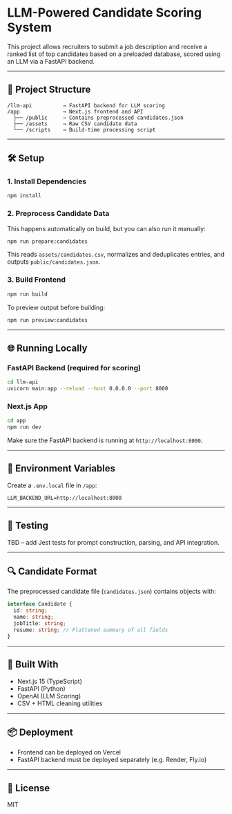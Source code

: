 # LLM-Powered Candidate Scoring System

This project allows recruiters to submit a job description and receive a ranked list of top candidates based on a preloaded database, scored using an LLM via a FastAPI backend.

---

## 📁 Project Structure

```
/llm-api          → FastAPI backend for LLM scoring
/app              → Next.js frontend and API
  ├── /public     → Contains preprocessed candidates.json
  ├── /assets     → Raw CSV candidate data
  └── /scripts    → Build-time processing script
```

---

## 🛠 Setup

### 1. Install Dependencies

```bash
npm install
```

### 2. Preprocess Candidate Data

This happens automatically on build, but you can also run it manually:

```bash
npm run prepare:candidates
```

This reads `assets/candidates.csv`, normalizes and deduplicates entries, and outputs `public/candidates.json`.

### 3. Build Frontend

```bash
npm run build
```

To preview output before building:

```bash
npm run preview:candidates
```

---

## 🌐 Running Locally

### FastAPI Backend (required for scoring)

```bash
cd llm-api
uvicorn main:app --reload --host 0.0.0.0 --port 8000
```

### Next.js App

```bash
cd app
npm run dev
```

Make sure the FastAPI backend is running at `http://localhost:8000`.

---

## 🌟 Environment Variables

Create a `.env.local` file in `/app`:

```env
LLM_BACKEND_URL=http://localhost:8000
```

---

## 🧪 Testing

TBD – add Jest tests for prompt construction, parsing, and API integration.

---

## 🔍 Candidate Format

The preprocessed candidate file (`candidates.json`) contains objects with:

```ts
interface Candidate {
  id: string;
  name: string;
  jobTitle: string;
  resume: string; // Flattened summary of all fields
}
```

---

## 🧱 Built With

* Next.js 15 (TypeScript)
* FastAPI (Python)
* OpenAI (LLM Scoring)
* CSV + HTML cleaning utilities

---

## 📦 Deployment

* Frontend can be deployed on Vercel
* FastAPI backend must be deployed separately (e.g. Render, Fly.io)

---

## 📄 License

MIT
